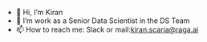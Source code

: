 - 👋 Hi, I’m Kiran
- 🌱 I’m work as a Senior Data Scientist in the DS Team
- 📫 How to reach me: Slack or mail:kiran.scaria@raga.ai

<!---
kiran-raga/kiran-raga is a ✨ special ✨ repository because its `README.md` (this file) appears on your GitHub profile.
You can click the Preview link to take a look at your changes.
--->
